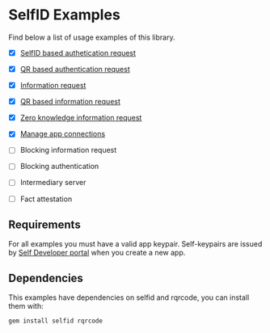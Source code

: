 # SelfID Examples

Find below a list of usage examples of this library.

- [x] [SelfID based authetication request](./authentication)
- [x] [QR based authentication request](./qr_authentication)
- [x] [Information request](./fact_request)
- [x] [QR based information request](./qr_fact_request)
- [x] [Zero knowledge information request](./intermediary_request)
- [x] [Manage app connections](./connections)

- [ ] Blocking information request
- [ ] Blocking authentication
- [ ] Intermediary server
- [ ] Fact attestation


## Requirements

For all examples you must have a valid app keypair. Self-keypairs are issued by [Self Developer portal](https://developer.selfid.net/) when you create a new app.


## Dependencies

This examples have dependencies on selfid and rqrcode, you can install them with:
```
gem install selfid rqrcode
```
